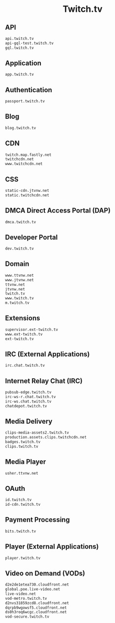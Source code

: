 


<h1 align="center">Twitch.tv</h1>  


## API


```html
api.twitch.tv
api-gql-test.twitch.tv
gql.twitch.tv
```  


## Application


```html
app.twitch.tv
```  


## Authentication


```html
passport.twitch.tv
```  


## Blog


```html
blog.twitch.tv
```  


## CDN


```html
twitch.map.fastly.net
twitchcdn.net
www.twitchcdn.net
```  


## CSS


```html
static-cdn.jtvnw.net
static.twitchcdn.net
```  


## DMCA Direct Access Portal (DAP)


```html
dmca.twitch.tv
```  


## Developer Portal


```html
dev.twitch.tv
```  


## Domain


```html
www.ttvnw.net
www.jtvnw.net
ttvnw.net
jtvnw.net
twitch.tv
www.twitch.tv
m.twitch.tv
```  


## Extensions


```html
supervisor.ext-twitch.tv
www.ext-twitch.tv
ext-twitch.tv
```  


## IRC (External Applications)


```html
irc.chat.twitch.tv
```  


## Internet Relay Chat (IRC)


```html
pubsub-edge.twitch.tv
irc-ws-r.chat.twitch.tv
irc-ws.chat.twitch.tv
chatdepot.twitch.tv
```  


## Media Delivery


```html
clips-media-assets2.twitch.tv
production.assets.clips.twitchcdn.net
badges.twitch.tv
clips.twitch.tv
```  


## Media Player


```html
usher.ttvnw.net
```  


## OAuth


```html
id.twitch.tv
id-cdn.twitch.tv
```  


## Payment Processing


```html
bits.twitch.tv
```  


## Player (External Applications)


```html
player.twitch.tv
```  


## Video on Demand (VODs)


```html
d2e2de1etea730.cloudfront.net
global.poe.live-video.net
live-video.net
vod-metro.twitch.tv
d2nvs31859zcd8.cloudfront.net
dqrpb9wgowsf5.cloudfront.net
ds0h3roq6wcgc.cloudfront.net
vod-secure.twitch.tv
```  

<br>
